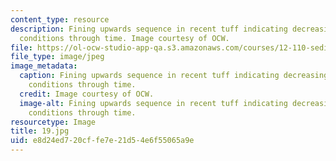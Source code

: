 ```yaml
---
content_type: resource
description: Fining upwards sequence in recent tuff indicating decreasing transport
  conditions through time. Image courtesy of OCW.
file: https://ol-ocw-studio-app-qa.s3.amazonaws.com/courses/12-110-sedimentary-geology-fall-2004/e8d24ed720cffe7e21d54e6f55065a9e_19.jpg
file_type: image/jpeg
image_metadata:
  caption: Fining upwards sequence in recent tuff indicating decreasing transport
    conditions through time.
  credit: Image courtesy of OCW.
  image-alt: Fining upwards sequence in recent tuff indicating decreasing transport
    conditions through time.
resourcetype: Image
title: 19.jpg
uid: e8d24ed7-20cf-fe7e-21d5-4e6f55065a9e
---
```

